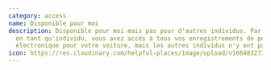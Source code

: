 ```yaml
---
category: access
name: Disponible pour moi
description: Disponible pour moi mais pas pour d'autres individus. Par exemple,
  en tant qu'individu, vous avez accés à tous vos enregistrements de péage
  électronique pour votre voiture, mais les autres individus n'y ont pas accés.
icon: https://res.cloudinary.com/helpful-places/image/upload/v1664832730/dtpr-icons/access/yes_c8kvwa.svg
---
```

